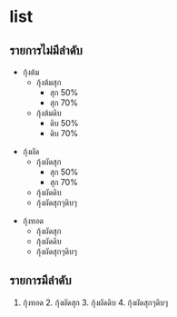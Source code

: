 # list

## รายการไม่มีลำดับ

- กุ้งต้ม
    - กุ้งต้มสุก
      - สุก 50%
      - สุก 70%
    - กุ้งต้มดิบ
      - ดิบ 50%
      - ดิบ 70%
* กุ้งผัด
    * กุ้งผัดสุก
      * สุก 50%
      * สุก 70%
    * กุ้งผัดดิบ
    * กุ้งผัดสุกๆดิบๆ
+ กุ้งทอด
    + กุ้งผัดสุก
    + กุ้งผัดดิบ
    + กุ้งผัดสุกๆดิบๆ

## รายการมีลำดับ

1. กุ้งทอด
    2. กุ้งผัดสุก
    3. กุ้งผัดดิบ
    4. กุ้งผัดสุกๆดิบๆ

